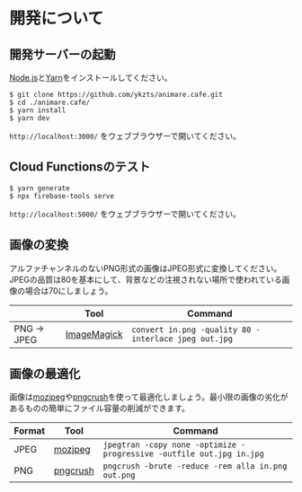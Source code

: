 # 開発について

## 開発サーバーの起動

[Node.js](https://nodejs.org/ja/)と[Yarn](https://yarnpkg.com/ja/)をインストールしてください。

```console
$ git clone https://github.com/ykzts/animare.cafe.git
$ cd ./animare.cafe/
$ yarn install
$ yarn dev
```

`http://localhost:3000/` をウェブブラウザーで開いてください。

## Cloud Functionsのテスト

```console
$ yarn generate
$ npx firebase-tools serve
```

`http://localhost:5000/` をウェブブラウザーで開いてください。

## 画像の変換

アルファチャンネルのないPNG形式の画像はJPEG形式に変換してください。JPEGの品質は80を基本にして、背景などの注視されない場所で使われている画像の場合は70にしましょう。

|             | Tool                                               | Command                                              |
|-------------|----------------------------------------------------|------------------------------------------------------|
| PNG -> JPEG | [ImageMagick](https://www.imagemagick.org/script/) | `convert in.png -quality 80 -interlace jpeg out.jpg` |

## 画像の最適化

画像は[mozjpeg](https://github.com/mozilla/mozjpeg)や[pngcrush](https://pmt.sourceforge.io/pngcrush/)を使って最適化しましょう。最小限の画像の劣化があるものの簡単にファイル容量の削減ができます。

| Format | Tool                                             | Command                                                              |
|--------|--------------------------------------------------|----------------------------------------------------------------------|
| JPEG   | [mozjpeg](https://github.com/mozilla/mozjpeg)    | `jpegtran -copy none -optimize -progressive -outfile out.jpg in.jpg` |
| PNG    | [pngcrush](https://pmt.sourceforge.io/pngcrush/) | `pngcrush -brute -reduce -rem alla in.png out.png`                   |
